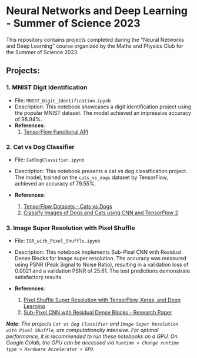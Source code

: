 # Neural Networks and Deep Learning - Summer of Science 2023

This repository contains projects completed during the "Neural Networks and Deep Learning" course organized by the Maths and Physics Club for the Summer of Science 2023.

## Projects:

### 1. MNIST Digit Identification
- File: `MNIST_Digit_Identification.ipynb`
- Description: This notebook showcases a digit identification project using the popular MNIST dataset. The model achieved an impressive accuracy of 98.94%.
- **References**:
    1. [TensorFlow Functional API](https://www.tensorflow.org/guide/keras/functional_api)

### 2. Cat vs Dog Classifier
- File: `CatDogClassifier.ipynb`
- Description: This notebook presents a cat vs dog classification project. The model, trained on the `cats_vs_dogs` dataset by TensorFlow, achieved an accuracy of 79.55%.

- **References**:
    1. [TensorFlow Datasets - Cats vs Dogs](https://www.tensorflow.org/datasets/catalog/cats_vs_dogs)
    2. [Classify Images of Dogs and Cats using CNN and TensorFlow 2](https://lindevs.com/classify-images-of-dogs-and-cats-using-cnn-and-tensorflow-2)

### 3. Image Super Resolution with Pixel Shuffle
- File: `ISR_with_Pixel_Shuffle.ipynb`
- Description: This notebook implements Sub-Pixel CNN with Residual Dense Blocks for image super resolution. The accuracy was measured using PSNR (Peak Signal to Noise Ratio), resulting in a validation loss of 0.0021 and a validation PSNR of 25.61. The test predictions demonstrate satisfactory results.

- **References**:
    1. [Pixel Shuffle Super Resolution with TensorFlow, Keras, and Deep Learning](https://pyimagesearch.com/2021/09/27/pixel-shuffle-super-resolution-with-tensorflow-keras-and-deep-learning/)
    2. [Sub-Pixel CNN with Residual Dense Blocks - Research Paper](https://arxiv.org/abs/1609.05158v2)
  
***Note**: The projects `Cat vs Dog Classifier` and `Image Super Resolution with Pixel Shuffle`, are computationally intensive. For optimal performance, it is recommended to run these notebooks on a GPU. On Google Colab, the GPU can be accessed via `Runtime > Change runtime type > Hardware Accelerator > GPU`.*


